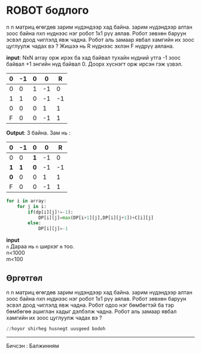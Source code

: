 # ROBOT бодлого

n n матриц өгөгдөв зарим нүдэндээр хад байна. зарим нүдэндээр алтан зоос байна nxn нүднээс нэг робот 1x1 рүү аялав. Робот зөвхөн баруун эсвэл доод чиглэлд явж чадна. Робот аль замаар явбал хамгийн их зоос цуглуулж чадах вэ ? Жишээ нь R нүднээс эхлэн F нүдрүү аялана.

**input**: NxN array орж ирэх ба хад байвал тухайн нүдний утга -1 зоос байвал +1 энгийн нүд байвал 0. Доорх хүснэгт орж ирсэн гэж үзвэл.

| 0 | -1 | 0 | 0 | R |
| --- | --- | --- | --- | --- |
| 0 | 0 | 1 | -1 | 0 |
| 1 | 1 | 0 | -1 | -1 |
| 0 | 0 | 0 | 1 | 1 |
| F | 0 | 0 | -1 | 1 |

**Output**: 3 байна. Зам нь :


| 0 | -1 | **0** | **0** | R |
| --- | --- | --- | --- | --- |
| 0 | 0 | **1** | -1 | 0 |
| **1** | **1** | **0** | -1 | -1 |
| **0** | 0 | 0 | 1 | 1 |
| F | 0 | 0 | -1 | 1 |


```python
for i in array:
	for j in i:
		if(dp[i][j]!=-1):
			DP[i][j]=max(DP[i+1][j],DP[i][j+1])+C[i][j]
		else:
			DP[i][j]=-1
```
**input**<br/>
`n` Дараа нь `n` ширхэг `m` тоо.<br/>
n<1000 <br/>
m<100 <br/>



## Өргөтгөл

n n матриц өгөгдөв зарим нүдэндээр хад байна. зарим нүдэндээр алтан зоос байна nxn нүднээс нэг робот 1x1 рүү аялав. Робот зөвхөн баруун эсвэл доод чиглэлд явж чадна. Робот одоо нэг бөмбөгтэй ба тэр бөмбөгөө ашиглан хадыг дэлбэлж чадна. Робот аль замаар явбал хамгийн их зоос цуглуулж чадах вэ ? 

```python
//hoyor shirheg husnegt uusgeed bodoh
```
-------------------------------------------------------------------------------------------------------------------------------------------------------------------
Бичсэн : Балжинням
